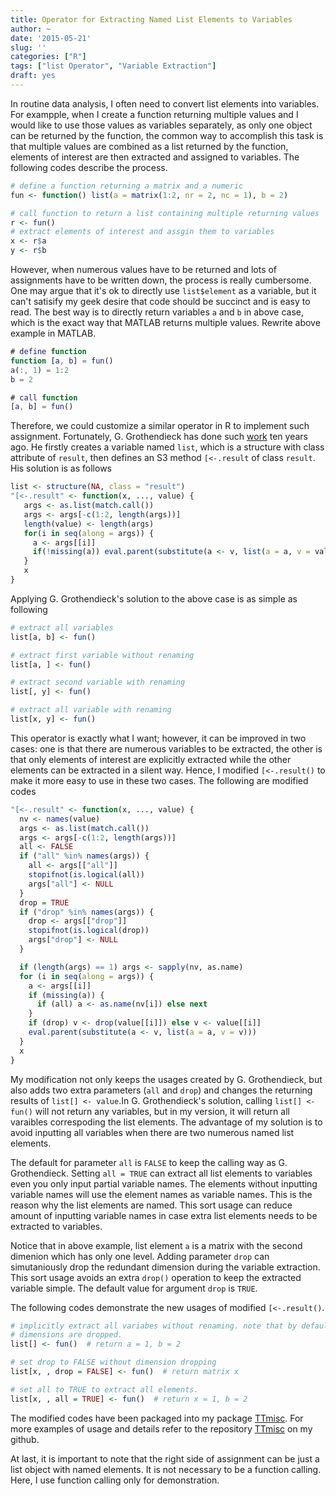 ```yaml
---
title: Operator for Extracting Named List Elements to Variables
author: ~
date: '2015-05-21'
slug: ''
categories: ["R"]
tags: ["list Operator", "Variable Extraction"]
draft: yes
---
```


In routine data analysis, I often need to convert list elements into variables. For exampple, when I create a function returning multiple values and I would like to use those values as variables separately, as only one object can be returned by the function, the common way to accomplish this task is that multiple values are combined as a list returned by the function, elements of interest are then extracted and assigned to variables. The following codes describe the process.
``` r
# define a function returning a matrix and a numeric
fun <- function() list(a = matrix(1:2, nr = 2, nc = 1), b = 2)

# call function to return a list containing multiple returning values
r <- fun()
# extract elements of interest and assgin them to variables
x <- r$a
y <- r$b
```

However, when numerous values have to be returned and lots of assignments have to be written down, the process is really cumbersome. One may argue that it's ok to directly use `list$element` as a variable, but it can't satisify my geek desire that code should be succinct and is easy to read. The best way is to directly return variables `a` and `b` in above case, which is the exact way that MATLAB returns multiple values. Rewrite above example in MATLAB.
``` matlab
# define function
function [a, b] = fun()
a(:, 1) = 1:2
b = 2

# call function
[a, b] = fun()
```

Therefore, we could customize a similar operator in R to implement such assignment. Fortunately, G. Grothendieck has done such [work](http://stackoverflow.com/questions/1826519/function-returning-more-than-one-value) ten years ago. He firstly creates a variable named `list`, which is a structure with class attribute of `result`, then defines an S3 method `[<-.result` of class `result`. His solution is as follows
``` r
list <- structure(NA, class = "result")
"[<-.result" <- function(x, ..., value) {
   args <- as.list(match.call())
   args <- args[-c(1:2, length(args))]
   length(value) <- length(args)
   for(i in seq(along = args)) {
     a <- args[[i]]
     if(!missing(a)) eval.parent(substitute(a <- v, list(a = a, v = value[[i]])))
   }
   x
}
```

Applying G. Grothendieck's solution to the above case is as simple as following
``` r
# extract all variables
list[a, b] <- fun()

# extract first variable without renaming
list[a, ] <- fun()

# extract second variable with renaming
list[, y] <- fun()

# extract all variable with renaming
list[x, y] <- fun()
```

This operator is exactly what I want; however, it can be improved in two cases: one is that there are numerous variables to be extracted, the other is that only elements of interest are explicitly extracted while the other elements can be extracted in a silent way. Hence, I modified `[<-.result()` to make it more easy to use in these two cases. The following are modified codes
``` r
"[<-.result" <- function(x, ..., value) {
  nv <- names(value)
  args <- as.list(match.call())
  args <- args[-c(1:2, length(args))]
  all <- FALSE
  if ("all" %in% names(args)) {
    all <- args[["all"]]
    stopifnot(is.logical(all))
    args["all"] <- NULL
  }
  drop = TRUE
  if ("drop" %in% names(args)) {
    drop <- args[["drop"]]
    stopifnot(is.logical(drop))
    args["drop"] <- NULL
  }

  if (length(args) == 1) args <- sapply(nv, as.name)
  for (i in seq(along = args)) {
    a <- args[[i]]
    if (missing(a)) {
      if (all) a <- as.name(nv[i]) else next
    }
    if (drop) v <- drop(value[[i]]) else v <- value[[i]]
    eval.parent(substitute(a <- v, list(a = a, v = v)))
  }
  x
}
```

My modification not only keeps the usages created by G. Grothendieck, but also adds two extra parameters (`all` and `drop`) and changes the returning results of `list[] <- value`.In G. Grothendieck's solution, calling `list[] <- fun()` will not return any variables, but in my version, it will return all varaibles correspoding the list elements. The advantage of my solution is to avoid inputting all variables when there are two numerous named list elements.

The default for parameter `all` is `FALSE` to keep the calling way as G. Grothendieck. Setting `all = TRUE` can extract all list elements to variables even you only input partial variable names. The elements without inputting variable names will use the element names as variable names. This is the reason why the list elements are named. This sort usage can reduce amount of inputting variable names in case extra list elements needs to be extracted to variables.

Notice that in above example, list element `a` is a matrix with the second dimenion which has only one level. Adding parameter `drop` can simutaniously drop the redundant dimension during the variable extraction. This sort usage avoids an extra `drop()` operation to keep the extracted variable simple. The default value for argument `drop` is `TRUE`. 

The following codes demonstrate the new usages of modified `[<-.result()`.
``` r
# implicitly extract all variabes without renaming. note that by default
# dimensions are dropped.
list[] <- fun()  # return a = 1, b = 2

# set drop to FALSE without dimension dropping
list[x, , drop = FALSE] <- fun()  # return matrix x

# set all to TRUE to extract all elements.
list[x, , all = TRUE] <- fun()  # return x = 1, b = 2
```

The modified codes have been packaged into my package [TTmisc](https://github.com/caijun/TTmisc). For more examples of usage and details refer to the repository [TTmisc]((https://github.com/caijun/TTmisc)) on my github.

At last, it is important to note that the right side of assignment can be just a list object with named elements. It is not necessary to be a function calling. Here, I use function calling only for demonstration.
